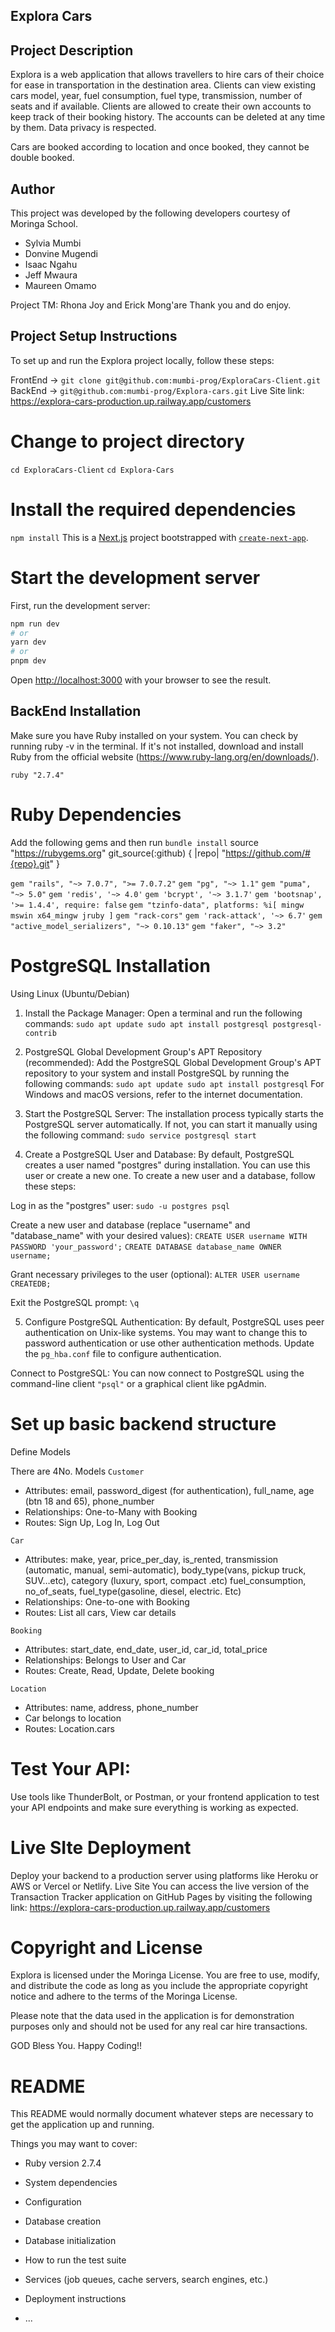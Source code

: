 ## Explora Cars

## Project Description

Explora is a web application that allows travellers to hire cars of their choice for ease in transportation in the destination area. 
Clients can view existing cars model, year, fuel consumption, fuel type, transmission, number of seats and if available. 
Clients are allowed to create their own accounts to keep track of their booking history. The accounts can be deleted at any time by them. Data privacy is respected.

Cars are booked according to location and once booked, they cannot be double booked. 

## Author

This project was developed by the following developers courtesy of Moringa School.
- Sylvia Mumbi
- Donvine Mugendi
- Isaac Ngahu
- Jeff Mwaura
- Maureen Omamo 

Project TM: Rhona Joy and Erick Mong'are Thank you and do enjoy.

## Project Setup Instructions

To set up and run the Explora project locally, follow these steps:

FrontEnd -> `git clone git@github.com:mumbi-prog/ExploraCars-Client.git`
BackEnd -> `git@github.com:mumbi-prog/Explora-cars.git`
Live Site link: https://explora-cars-production.up.railway.app/customers

# Change to project directory

`cd ExploraCars-Client`
`cd Explora-Cars`

# Install the required dependencies

`npm install`
This is a [Next.js](https://nextjs.org/) project bootstrapped with [`create-next-app`](https://github.com/vercel/next.js/tree/canary/packages/create-next-app).

# Start the development server

First, run the development server:

```bash
npm run dev
# or
yarn dev
# or
pnpm dev
```

Open [http://localhost:3000](http://localhost:3000) with your browser to see the result.

## BackEnd Installation

Make sure you have Ruby installed on your system. You can check by running ruby -v in the terminal. If it's not installed, download and install Ruby from the official website (https://www.ruby-lang.org/en/downloads/).

`ruby "2.7.4"`

# Ruby Dependencies

Add the following gems and then run `bundle install`
source "https://rubygems.org"
git_source(:github) { |repo| "https://github.com/#{repo}.git" }

`gem "rails", "~> 7.0.7", ">= 7.0.7.2"`
`gem "pg", "~> 1.1"`
`gem "puma", "~> 5.0"`
`gem 'redis', '~> 4.0'`
`gem 'bcrypt', '~> 3.1.7'`
`gem 'bootsnap', '>= 1.4.4', require: false`
`gem "tzinfo-data", platforms: %i[ mingw mswin x64_mingw jruby ]`
`gem "rack-cors"`
`gem 'rack-attack', '~> 6.7'`
`gem "active_model_serializers", "~> 0.10.13"`
`gem "faker", "~> 3.2"`

# PostgreSQL Installation

Using Linux (Ubuntu/Debian)

1. Install the Package Manager: Open a terminal and run the following commands:
`sudo apt update sudo apt install postgresql postgresql-contrib`

2. PostgreSQL Global Development Group's APT Repository (recommended): Add the PostgreSQL Global Development Group's APT repository to your system and install PostgreSQL by running the following commands: `sudo apt update sudo apt install postgresql`
For Windows and macOS versions, refer to the internet documentation.

3. Start the PostgreSQL Server: The installation process typically starts the PostgreSQL server automatically. 
If not, you can start it manually using the following command: `sudo service postgresql start`

4. Create a PostgreSQL User and Database: By default, PostgreSQL creates a user named "postgres" during installation. 
You can use this user or create a new one. To create a new user and a database, follow these steps:

Log in as the "postgres" user: `sudo -u postgres psql`

Create a new user and database (replace "username" and "database_name" with your desired values): 
`CREATE USER username WITH PASSWORD 'your_password';`
`CREATE DATABASE database_name OWNER username;`

Grant necessary privileges to the user (optional): `ALTER USER username CREATEDB;`

Exit the PostgreSQL prompt: `\q`

5. Configure PostgreSQL Authentication: By default, PostgreSQL uses peer authentication on Unix-like systems. 
You may want to change this to password authentication or use other authentication methods. Update the `pg_hba.conf` file to configure authentication.

Connect to PostgreSQL: You can now connect to PostgreSQL using the command-line client `"psql"` or a graphical client like pgAdmin.

# Set up basic backend structure

Define Models

There are 4No. Models
`Customer`

- Attributes: email, password_digest (for authentication), full_name, age (btn 18 and 65), phone_number
- Relationships: One-to-Many with Booking
- Routes: Sign Up, Log In, Log Out

`Car`

- Attributes: make, year, price_per_day, is_rented, transmission (automatic, manual, semi-automatic), body_type(vans, pickup truck, SUV…etc), category (luxury, sport, compact .etc) fuel_consumption, no_of_seats, fuel_type(gasoline, diesel, electric. Etc)
- Relationships: One-to-one with Booking 
- Routes: List all cars, View car details

`Booking`

- Attributes: start_date, end_date, user_id, car_id, total_price
- Relationships: Belongs to User and Car
- Routes: Create, Read, Update, Delete booking

`Location`

- Attributes: name, address, phone_number
- Car belongs to location
- Routes: Location.cars



# Test Your API:

Use tools like ThunderBolt, or Postman, or your frontend application to test your API endpoints and make sure everything is working as expected.

# Live SIte Deployment

Deploy your backend to a production server using platforms like Heroku or AWS or Vercel or Netlify.
Live Site
You can access the live version of the Transaction Tracker application on GitHub Pages by visiting the following link: https://explora-cars-production.up.railway.app/customers

# Copyright and License

Explora is licensed under the Moringa License. 
You are free to use, modify, and distribute the code as long as you include the appropriate copyright notice and adhere to the terms of the Moringa License.

Please note that the data used in the application is for demonstration purposes only and should not be used for any real car hire transactions.

GOD Bless You. Happy Coding!!






# README

This README would normally document whatever steps are necessary to get the
application up and running.

Things you may want to cover:

* Ruby version
2.7.4
* System dependencies

* Configuration

* Database creation

* Database initialization

* How to run the test suite

* Services (job queues, cache servers, search engines, etc.)

* Deployment instructions

* ...
